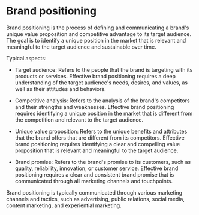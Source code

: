 # Brand positioning

Brand positioning is the process of defining and communicating a brand's unique value proposition and competitive advantage to its target audience. The goal is to identify a unique position in the market that is relevant and meaningful to the target audience and sustainable over time.

Typical aspects:

* Target audience: Refers to the people that the brand is targeting with its products or services. Effective brand positioning requires a deep understanding of the target audience's needs, desires, and values, as well as their attitudes and behaviors.

* Competitive analysis: Refers to the analysis of the brand's competitors and their strengths and weaknesses. Effective brand positioning requires identifying a unique position in the market that is different from the competition and relevant to the target audience.

* Unique value proposition: Refers to the unique benefits and attributes that the brand offers that are different from its competitors. Effective brand positioning requires identifying a clear and compelling value proposition that is relevant and meaningful to the target audience.

* Brand promise: Refers to the brand's promise to its customers, such as quality, reliability, innovation, or customer service. Effective brand positioning requires a clear and consistent brand promise that is communicated through all marketing channels and touchpoints.

Brand positioning is typically communicated through various marketing channels and tactics, such as advertising, public relations, social media, content marketing, and experiential marketing.
